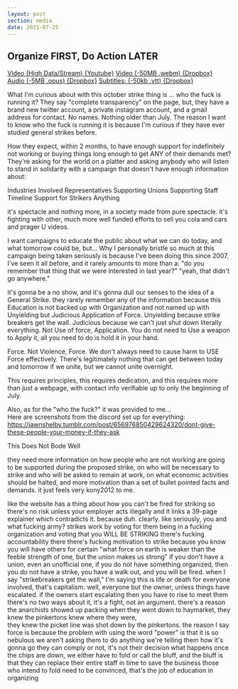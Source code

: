 ```yaml
---
layout: post
section: media
date: 2021-07-25
---
```


##	Organize FIRST, Do Action LATER
[Video (High Data/Stream) {Youtube}]()
[Video (-50MB .webm) {Dropbox}](?dl=1)
[Audio (-5MB .opus) {Dropbox}](?dl=1)
[Subtitles: (-50kb .vtt) {Dropbox}](?dl=1)

What I'm curious about with this october strike thing is ... who the fuck is running it? They say "complete transparency" on the page, but, they have a brand new twitter account, a private instagram account, and a gmail address for contact.
No names.
Nothing older than July.
The reason I want to know who the fuck is running it is because I'm curious if they have ever studied general strikes before.

How they expect, within 2 months, to have enough support for indefinitely not working or buying things long enough to get ANY of their demands met?
They're asking for the world on a platter and asking anybody who will listen to stand in solidarity with a campaign that doesn't have enough information about:

Industries Involved
Representatives Supporting
Unions Supporting
Staff
Timeline
Support for Strikers
Anything

it's spectacle and nothing more, in a society made from pure spectacle. it's fighting with other, much more well funded efforts to sell you cola and cars and prager U videos.

I want campaigns to educate the public about what we can do today, and what tomorrow could be, but...
Why I personally bristle so much at this campaign being taken seriously is because I've been doing this since 2007.
I've seen it all before, and it rarely amounts to more than a:
"do you remember that thing that we were interested in last year?"
"yeah, that didn't go anywhere."

it's gonna be a no show, and it's gonna dull our senses to the idea of a General Strike.
they rarely remember any of the information because this Education is not backed up with Organization and not named up with Unyielding but Judicious Application of Force.
Unyielding because strike breakers get the wall.
Judicious because we can't just shut down literally everything.
Not Use of force, Application. You do not need to Use a weapon to Apply it, all you need to do is hold it in your hand.

Force.
Not Violence, Force. We don't always need to cause harm to USE Force effectively.
There's legitimately nothing that can get between today and tomorrow if we unite, but we cannot unite overnight.

This requires principles, this requires dedication, and this requires more than just a webpage, with contact info verifiable up to only the beginning of July.

Also, as for the "who the fuck?" it was provided to me...  
Here are screenshots from the discord set up for everything:
https://jawnshelby.tumblr.com/post/656976850429624320/dont-give-these-people-your-money-if-they-ask

This Does Not Bode Well

they need more information on how people who are not working are going to be supported during the proposed strike, on who will be necessary to strike and who will be asked to remain at work, on what economic activities should be halted, and more motivation than a set of bullet pointed facts and demands. it just feels very kony2012 to me.

like the website has a thing about how you can't be fired for striking so there's no risk unless your employer acts illegally
and it links a 39-page explainer
which contradicts it.
because duh.
clearly.
like seriously, you and what fucking army?
strikes work by voting for them
being in a fucking organization
and voting that you WILL BE STRIKING
there's fucking accountability there
there's fucking motivation to strike because you know you will have others for certain
"what force on earth is weaker than the feeble strength of one, but the union makes us strong"
if you don't have a union, even an unofficial one,
if you do not have something organized,
then you do not have a strike,
you have a walk out,
and you will be fired.
when I say "strikebreakers get the wall," I'm saying this is life or death for everyone involved, that's capitalism.
well, everyone but the owner, unless things have escalated.
if the owners start escalating then you have to rise to meet them
there's no two ways about it, it's a fight, not an argument.
there's a reason the anarchists showed up packing when they went down to haymarket,
they knew the pinkertons knew where they were,  
they knew the picket line was shot down by the pinkertons.
the reason I say force is because the problem with using the word "power" is that it is so nebulous
we aren't asking them to do anything
we're telling them how it's gonna go
they can comply or not, it's not their decision what happens
once the chips are down, we either have to fold or call the bluff, and the bluff is that they can replace their entire staff in time to save the business
those who intend to fold need to be convinced, that's the job of education in organizing
